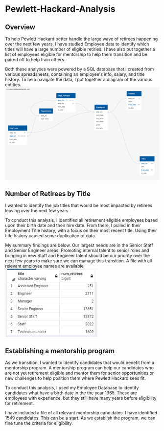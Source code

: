 # Pewlett-Hackard-Analysis

## Overview
To help Pewlett Hackard better handle the large wave of retirees happening over the next few years, I have studied Employee data to identify which titles will have a large number of eligible retiries.  I have also put together a list of employees eligible for mentorship to help them transition and be paired off to help train others.

Both these analyses were powered by a SQL database that I created from various spreadsheets, containing an employee's info, salary, and title history.  To help navigate the data, I put together a diagram of the various entities.
![EmployeeDB.png](EmployeeDB.png)

## Number of Retirees by Title
I wanted to identify the job titles that would be most impacted by retirees leaving over the next few  years.

To conduct this analysis, I identified all retirement eligible employees based upon their birth date and their hire date.  From there, I pulled in their Employment Title history, with a focus on their most recent title.  Using their title history caused some duplication of data.

My summary findings are below.  Our largest needs are in the Senior Staff and Senior Engineer areas.  Promoting internal talent to senior roles and bringing in new Staff and Engineer talent should be our priority over the next few years to make sure we can manage this transition.  A file with all relevant employee names are available
![Retiree%20Count.png](Retiree%20Count.png)

## Establishing a mentorship program
As we transition, I wanted to identify candidates that would benefit from a mentorship program.  A mentorship program can help our candidates who are not yet retirement eligible and mentor them for senior opportunities or new challenges to help position them where Pewlett Hackard sees fit.

To conduct this analysis, I used my Employee Database to identify candidates what have a birth date in the the year 1965.  These are employees with experience, but they still have many years before eligibility for retirement.

I have included a file of all relevant mentorship candidates.  I have identified 1549 candidates.  This can be a start.  As we establish the program, we can fine tune the criteria for eligibility.

